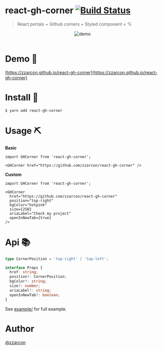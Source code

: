 # react-gh-corner [![Build Status](https://travis-ci.org/zzarcon/react-gh-corner.svg?branch=master)](https://travis-ci.org/zzarcon/react-gh-corner)
> React portals + Github corners + Styled component = 💘

<div align="center">
  <img src="demo.gif" alt="demo">
  <br><br>
</div>

# Demo 🍿

[https://zzarcon.github.io/react-gh-corner](https://zzarcon.github.io/react-gh-corner)

# Install 🚀

```
$ yarn add react-gh-corner
```

# Usage ⛏

**Basic** 

```tsx
import GHCorner from 'react-gh-corner';

<GHCorner href="https://github.com/zzarcon/react-gh-corner" />
```

**Custom**

```tsx
import GHCorner from 'react-gh-corner';

<GHCorner
  href="https://github.com/zzarcon/react-gh-corner"
  position="top-right"
  bgColor="hotpink"
  size={250}
  ariaLabel="Check my project"
  openInNewTab={true}
/>
```

# Api 📚

```ts
type CornerPosition = 'top-right' | 'top-left';

interface Props {
  href: string;
  position?: CornerPosition;
  bgColor?: string;
  size?: number;
  ariaLabel?: string;
  openInNewTab?: boolean;
}
```

See [example/](https://github.com/zzarcon/react-gh-corner/tree/master/example) for full example.

# Author

[@zzarcon](https://twitter.com/zzarcon)
